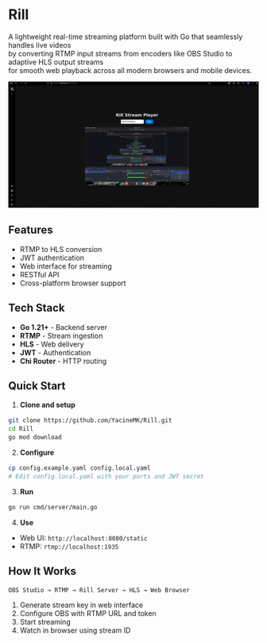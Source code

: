 # Rill

A lightweight real-time streaming platform built with Go that seamlessly handles live videos  
by converting RTMP input streams from encoders like OBS Studio to adaptive HLS output streams  
for smooth web playback across all modern browsers and mobile devices.

![Rill Screenshot](doc/Screenshot%20from%202025-08-19%2015-11-47.png)


## Features

- RTMP to HLS conversion
- JWT authentication 
- Web interface for streaming
- RESTful API
- Cross-platform browser support

## Tech Stack

- **Go 1.21+** - Backend server
- **RTMP** - Stream ingestion
- **HLS** - Web delivery
- **JWT** - Authentication
- **Chi Router** - HTTP routing

## Quick Start

1. **Clone and setup**
```bash
git clone https://github.com/YacineMK/Rill.git
cd Rill
go mod download
```

2. **Configure**
```bash
cp config.example.yaml config.local.yaml
# Edit config.local.yaml with your ports and JWT secret
```

3. **Run**
```bash
go run cmd/server/main.go
```

4. **Use**
- Web UI: `http://localhost:8080/static`
- RTMP: `rtmp://localhost:1935`

## How It Works

```
OBS Studio → RTMP → Rill Server → HLS → Web Browser
```

1. Generate stream key in web interface
2. Configure OBS with RTMP URL and token
3. Start streaming
4. Watch in browser using stream ID

